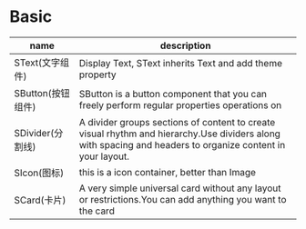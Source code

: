 # Basic

|name|description|
|--|--|
|SText(文字组件)|Display Text, SText inherits Text and add theme property|
|SButton(按钮组件)|SButton is a button component that you can freely perform regular properties operations on|
|SDivider(分割线)| A divider groups sections of content to create visual rhythm and hierarchy.Use dividers along with spacing and headers to organize content in your layout.|
|SIcon(图标)|this is a icon container, better than Image|
|SCard(卡片)|A very simple universal card without any layout or restrictions.You can add anything you want to the card|